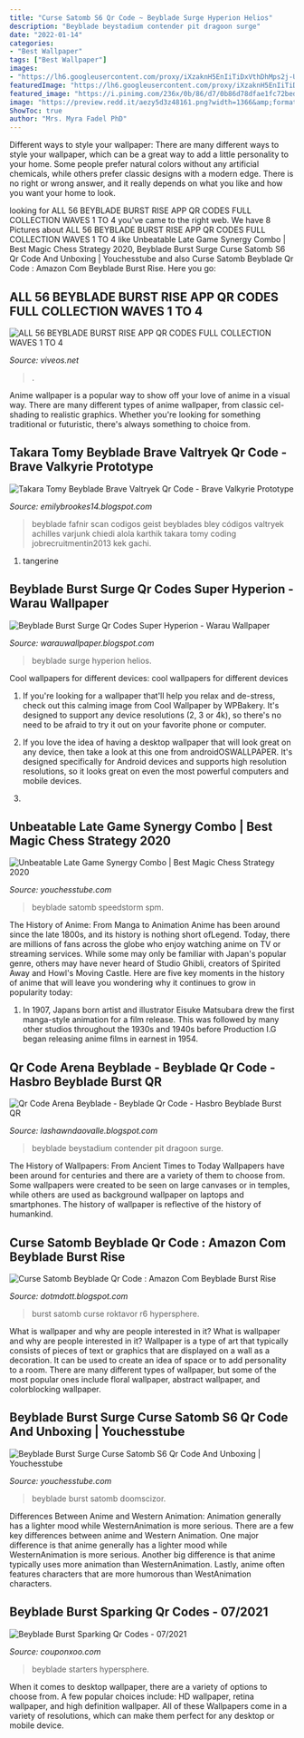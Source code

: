 ```yaml
---
title: "Curse Satomb S6 Qr Code ~ Beyblade Surge Hyperion Helios"
description: "Beyblade beystadium contender pit dragoon surge"
date: "2022-01-14"
categories:
- "Best Wallpaper"
tags: ["Best Wallpaper"]
images:
- "https://lh6.googleusercontent.com/proxy/iXzaknH5EnIiTiDxVthDhMps2j-UVjQfy9i-TB7gFbN6taFYOfJVPDPNJr1oYIfdT4yGknwqa0QJX_Ta0F9qUShVNoMkGyxyjGsSLodakqTuzmnR4Vt6flc8FHXUvMKL8gzy9DF0_Xp2qd8=w1200-h630-p-k-no-nu"
featuredImage: "https://lh6.googleusercontent.com/proxy/iXzaknH5EnIiTiDxVthDhMps2j-UVjQfy9i-TB7gFbN6taFYOfJVPDPNJr1oYIfdT4yGknwqa0QJX_Ta0F9qUShVNoMkGyxyjGsSLodakqTuzmnR4Vt6flc8FHXUvMKL8gzy9DF0_Xp2qd8=w1200-h630-p-k-no-nu"
featured_image: "https://i.pinimg.com/236x/0b/86/d7/0b86d78dfae1fc72bedf392f668d1f69.jpg"
image: "https://preview.redd.it/aezy5d3z48161.png?width=1366&amp;format=png&amp;auto=webp&amp;s=8a017130e8d805a11665eb207568e7388c72283b"
ShowToc: true
author: "Mrs. Myra Fadel PhD"
---
```



Different ways to style your wallpaper:
There are many different ways to style your wallpaper, which can be a great way to add a little personality to your home. Some people prefer natural colors without any artificial chemicals, while others prefer classic designs with a modern edge. There is no right or wrong answer, and it really depends on what you like and how you want your home to look.

	

		
looking for ALL 56 BEYBLADE BURST RISE APP QR CODES FULL COLLECTION WAVES 1 TO 4 you've came to the right web. We have 8 Pictures about ALL 56 BEYBLADE BURST RISE APP QR CODES FULL COLLECTION WAVES 1 TO 4 like Unbeatable Late Game Synergy Combo | Best Magic Chess Strategy 2020, Beyblade Burst Surge Curse Satomb S6 Qr Code And Unboxing | Youchesstube and also Curse Satomb Beyblade Qr Code : Amazon Com Beyblade Burst Rise. Here you go:
		
    
## ALL 56 BEYBLADE BURST RISE APP QR CODES FULL COLLECTION WAVES 1 TO 4

<img loading=lazy src="https://www.viveos.net/image/Bhngl39FySk/mqdefault.jpg" onerror="this.onerror=null;this.src='https://tse3.mm.bing.net/th?id=OIP.vj1uRz_cdFqNhA9CeaH9LAAAAA&amp;pid=15.1';" alt="ALL 56 BEYBLADE BURST RISE APP QR CODES FULL COLLECTION WAVES 1 TO 4">

_Source: viveos.net_

>. 

	

Anime wallpaper is a popular way to show off your love of anime in a visual way. There are many different types of anime wallpaper, from classic cel-shading to realistic graphics. Whether you're looking for something traditional or futuristic, there's always something to choice from.

    
## Takara Tomy Beyblade Brave Valtryek Qr Code - Brave Valkyrie Prototype

<img loading=lazy src="https://i.pinimg.com/236x/0b/86/d7/0b86d78dfae1fc72bedf392f668d1f69.jpg" onerror="this.onerror=null;this.src='https://tse1.mm.bing.net/th?id=OIP.BXlvlADlLnBUizhzHFLScAAAAA&amp;pid=15.1';" alt="Takara Tomy Beyblade Brave Valtryek Qr Code - Brave Valkyrie Prototype">

_Source: emilybrookes14.blogspot.com_

>beyblade fafnir scan codigos geist beyblades bley códigos valtryek achilles varjunk chiedi alola karthik takara tomy coding jobrecruitmentin2013 kek gachi. 

	

1. tangerine 

    
## Beyblade Burst Surge Qr Codes Super Hyperion - Warau Wallpaper

<img loading=lazy src="https://preview.redd.it/aezy5d3z48161.png?width=1366&amp;format=png&amp;auto=webp&amp;s=8a017130e8d805a11665eb207568e7388c72283b" onerror="this.onerror=null;this.src='https://tse4.mm.bing.net/th?id=OIP.asGovxb7W8rhUORNUq_VBwHaEK&amp;pid=15.1';" alt="Beyblade Burst Surge Qr Codes Super Hyperion - Warau Wallpaper">

_Source: warauwallpaper.blogspot.com_

>beyblade surge hyperion helios. 

	

Cool wallpapers for different devices:
cool wallpapers for different devices 

1. If you're looking for a wallpaper that'll help you relax and de-stress, check out this calming image from Cool Wallpaper by WPBakery. It's designed to support any device resolutions (2, 3 or 4k), so there's no need to be afraid to try it out on your favorite phone or computer.

2. If you love the idea of having a desktop wallpaper that will look great on any device, then take a look at this one from androidOSWALLPAPER. It's designed specifically for Android devices and supports high resolution resolutions, so it looks great on even the most powerful computers and mobile devices.

3.

    
## Unbeatable Late Game Synergy Combo | Best Magic Chess Strategy 2020

<img loading=lazy src="https://i.ytimg.com/vi/Apm6XZynG9c/maxresdefault.jpg" onerror="this.onerror=null;this.src='https://tse1.mm.bing.net/th?id=OIP.jXlNvP8CvVP6fU949xi2HwHaEK&amp;pid=15.1';" alt="Unbeatable Late Game Synergy Combo | Best Magic Chess Strategy 2020">

_Source: youchesstube.com_

>beyblade satomb speedstorm spm. 

	

The History of Anime: From Manga to Animation
Anime has been around since the late 1800s, and its history is nothing short ofLegend. Today, there are millions of fans across the globe who enjoy watching anime on TV or streaming services. While some may only be familiar with Japan's popular genre, others may have never heard of Studio Ghibli, creators of Spirited Away and Howl's Moving Castle. Here are five key moments in the history of anime that will leave you wondering why it continues to grow in popularity today:
1) In 1907, Japans born artist and illustrator Eisuke Matsubara drew the first manga-style animation for a film release. This was followed by many other studios throughout the 1930s and 1940s before Production I.G began releasing anime films in earnest in 1954.

    
## Qr Code Arena Beyblade - Beyblade Qr Code - Hasbro Beyblade Burst QR

<img loading=lazy src="https://lh6.googleusercontent.com/proxy/iXzaknH5EnIiTiDxVthDhMps2j-UVjQfy9i-TB7gFbN6taFYOfJVPDPNJr1oYIfdT4yGknwqa0QJX_Ta0F9qUShVNoMkGyxyjGsSLodakqTuzmnR4Vt6flc8FHXUvMKL8gzy9DF0_Xp2qd8=w1200-h630-p-k-no-nu" onerror="this.onerror=null;this.src='https://tse4.mm.bing.net/th?id=OIP.n8oON3YV6GAGC84LGffN5AHaEK&amp;pid=15.1';" alt="Qr Code Arena Beyblade - Beyblade Qr Code - Hasbro Beyblade Burst QR">

_Source: lashawndaovalle.blogspot.com_

>beyblade beystadium contender pit dragoon surge. 

	

The History of Wallpapers: From Ancient Times to Today
Wallpapers have been around for centuries and there are a variety of them to choose from. Some wallpapers were created to be seen on large canvases or in temples, while others are used as background wallpaper on laptops and smartphones. The history of wallpaper is reflective of the history of humankind.

    
## Curse Satomb Beyblade Qr Code : Amazon Com Beyblade Burst Rise

<img loading=lazy src="https://i.ytimg.com/vi/1sKp24677mk/maxresdefault.jpg" onerror="this.onerror=null;this.src='https://tse1.mm.bing.net/th?id=OIP.cgecfne9DLLJ4KQiQ5jNBAHaEK&amp;pid=15.1';" alt="Curse Satomb Beyblade Qr Code : Amazon Com Beyblade Burst Rise">

_Source: dotmdott.blogspot.com_

>burst satomb curse roktavor r6 hypersphere. 

	

What is wallpaper and why are people interested in it?
What is wallpaper and why are people interested in it?
Wallpaper is a type of art that typically consists of pieces of text or graphics that are displayed on a wall as a decoration. It can be used to create an idea of space or to add personality to a room. There are many different types of wallpaper, but some of the most popular ones include floral wallpaper, abstract wallpaper, and colorblocking wallpaper.

    
## Beyblade Burst Surge Curse Satomb S6 Qr Code And Unboxing | Youchesstube

<img loading=lazy src="https://i.ytimg.com/vi/VtJvZ6Qfjw4/maxresdefault.jpg" onerror="this.onerror=null;this.src='https://tse2.mm.bing.net/th?id=OIP.mgxu1BcBPf8wFCPBkTnfKgHaEK&amp;pid=15.1';" alt="Beyblade Burst Surge Curse Satomb S6 Qr Code And Unboxing | Youchesstube">

_Source: youchesstube.com_

>beyblade burst satomb doomscizor. 

	

Differences Between Anime and Western Animation: Animation generally has a lighter mood while WesternAnimation is more serious.
There are a few key differences between anime and Western Animation. One major difference is that anime generally has a lighter mood while WesternAnimation is more serious. Another big difference is that anime typically uses more animation than WesternAnimation. Lastly, anime often features characters that are more humorous than WestAnimation characters.

    
## Beyblade Burst Sparking Qr Codes - 07/2021

<img loading=lazy src="https://i3.ytimg.com/vi/pVEv9OBMWAc/hqdefault.jpg" onerror="this.onerror=null;this.src='https://tse1.mm.bing.net/th?id=OIP.dogHqYLVVcjf3OJsKMKsugHaFj&amp;pid=15.1';" alt="Beyblade Burst Sparking Qr Codes - 07/2021">

_Source: couponxoo.com_

>beyblade starters hypersphere. 

	

When it comes to desktop wallpaper, there are a variety of options to choose from. A few popular choices include: HD wallpaper, retina wallpaper, and high definition wallpaper. All of these Wallpapers come in a variety of resolutions, which can make them perfect for any desktop or mobile device. 

